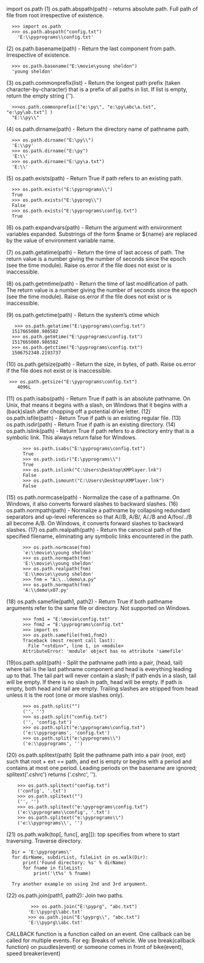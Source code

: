 import os.path
(1)  os.path.abspath(path) - returns absolute path. Full path of file from root irrespective of existence.

      >>> import os.path
      >>> os.path.abspath("config.txt")
        'E:\\pyprograms\\config.txt'
        
(2) os.path.basename(path) - Return the last component from path. Irrespective of existence.

      >>> os.path.basename("E:\movie\young sheldon")
      'young sheldon'
      
(3) os.path.commonprefix(list) - Return the longest path prefix (taken character-by-character) that is a prefix of all
 paths in list. If list is empty, return the empty string (''). 
 
      >>>os.path.commonprefix(["e:\py\", "e:\py\abc\a.txt", "e:\py\ab.txt"] )
      "E:\\py\\"

(4) os.path.dirname(path) - Return the directory name of pathname path.

      >>> os.path.dirname("E:\py\\")
      'E:\\py'
      >>> os.path.dirname("E:\py")
      'E:\\'
      >>> os.path.dirname("E:\py\a.txt")
      'E:\\'
         
(5) os.path.exists(path) - Return True if path refers to an existing path.

      >>> os.path.exists("E:\pyprograms\\")
      True
      >>> os.path.exists("E:\pyprog\\")
      False
      >>> os.path.exists("E:\pyprograms\config.txt")
      True
      
(6) os.path.expandvars(path) - Return the argument with environment variables expanded.
Substrings of the form $name or ${name} are replaced by the value of environment variable name.

(7) os.path.getatime(path) - Return the time of last access of path.
The return value is a number giving the number of seconds since the epoch (see the time module). 
Raise os.error if the file does not exist or is inaccessible.

(8) os.path.getmtime(path) - Return the time of last modification of path.
The return value is a number giving the number of seconds since the epoch (see the time module).
Raise os.error if the file does not exist or is inaccessible.

(9) os.path.getctime(path) - Return the system’s ctime which

       >>> os.path.getatime("E:\pyprograms\config.txt")
      1517665080.986582
      >>> os.path.getmtime("E:\pyprograms\config.txt")
      1517665080.986582
      >>> os.path.getctime("E:\pyprograms\config.txt")
      1506752348.2193737
      
(10) os.path.getsize(path) - Return the size, in bytes, of path.
    Raise os.error if the file does not exist or is inaccessible.

     >>> os.path.getsize("E:\pyprograms\config.txt")
        4096L
        
(11) os.path.isabs(path) - Return True if path is an absolute pathname. 
On Unix, that means it begins with a slash, on Windows that it begins with a (back)slash after chopping off a potential
drive letter.
(12) os.path.isfile(path) - Return True if path is an existing regular file. 
(13) os.path.isdir(path) - Return True if path is an existing directory.
(14) os.path.islink(path) - Return True if path refers to a directory entry that is a symbolic link.
This always return false for Windows.

          >>> os.path.isabs("E:\pyprograms\config.txt")
          True
          >>> os.path.isdir("E:\pyprograms\\")
          True
          >>> os.path.islink("C:\Users\Desktop\KMPlayer.lnk")
          False
          >>> os.path.ismount("C:\Users\Desktop\KMPlayer.lnk")
          False
          
(15) os.path.normcase(path) - Normalize the case of a pathname.
On Windows, it also converts forward slashes to backward slashes.
(16) os.path.normpath(path) - Normalize a pathname by collapsing redundant separators and
up-level references so that A//B, A/B/, A/./B and A/foo/../B all become A/B. 
On Windows, it converts forward slashes to backward slashes.
(17) os.path.realpath(path) - Return the canonical path of the specified filename, 
eliminating any symbolic links encountered in the path.

          >>> os.path.normcase(fnm)
          'e:\\movie\\young sheldon'
          >>> os.path.normpath(fnm)
          'E:\\movie\\young sheldon'
          >>> os.path.realpath(fnm)
          'E:\\movie\\young sheldon'
          >>> fnm = "A:\..\demo\a.py"
          >>> os.path.normpath(fnm)
          'A:\\demo\x07.py'

(18) os.path.samefile(path1, path2) - Return True if both pathname arguments refer to the same file or directory.
Not supported on Windows.

          >>> fnm1 = "E:\movie\config.txt"
          >>> fnm2 = "E:\pyprograms\config.txt"
          >>> import os
          >>> os.path.samefile(fnm1,fnm2)
          Traceback (most recent call last):
            File "<stdin>", line 1, in <module>
          AttributeError: 'module' object has no attribute 'samefile'

(19)os.path.split(path) -  Split the pathname path into a pair, (head, tail) where tail is the last pathname component and 
head is everything leading up to that. 
The tail part will never contain a slash; if path ends in a slash, tail will be empty. 
If there is no slash in path, head will be empty. 
If path is empty, both head and tail are empty. 
Trailing slashes are stripped from head unless it is the root (one or more slashes only).

          >>> os.path.split("")
          ('', '')
          >>> os.path.split("config.txt")
          ('', 'config.txt')
          >>> os.path.split("e:\pyprograms\config.txt")
          ('e:\\pyprograms', 'config.txt')
          >>> os.path.split("e:\pyprograms\\")
          ('e:\\pyprograms', '')
          
(20) os.path.splitext(path)
    Split the pathname path into a pair (root, ext) such that root + ext == path, 
    and ext is empty or begins with a period and contains at most one period. 
    Leading periods on the basename are ignored; splitext('.cshrc') returns ('.cshrc', '').
    
        >>> os.path.splitext("config.txt")
        ('config', '.txt')
        >>> os.path.splitext("")
        ('', '')
        >>> os.path.splitext("e:\pyprograms\config.txt")
        ('e:\\pyprograms\\config', '.txt')
        >>> os.path.splitext("e:\pyprograms\\")
        ('e:\\pyprograms\\', '')
        
  (21) os.path.walk(top[, func[, arg]]):
  top specifies from where to start traversing.
  Traverse directory.
  
      Dir = 'E:\pyprograms\'
      for dirName, subdirList, fileList in os.walk(Dir):
          print('Found directory: %s' % dirName)
          for fname in fileList:
              print('\t%s' % fname)
              
      Try another example on using 2nd and 3rd argument.
  
  (22) os.path.join(path1, path2): Join two paths.
  
             >>> os.path.join("E:\pyprg", "abc.txt")
            'E:\\pyprg\\abc.txt'
            >>> os.path.join("E:\pyprg\\", "abc.txt")
            'E:\\pyprg\\abc.txt'
  
  
  CALLBACK function is a function called on an event. One callback can be called for multiple events.
  For eg: Breaks of vehicle. We use break(callback function) on puudles(event) or someone comes in front of bike(event), speed breaker(event)
  
  
  
  
  
  
  
